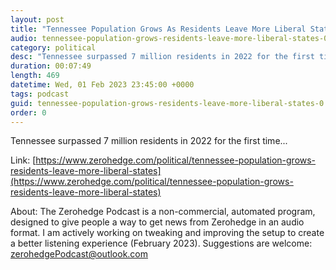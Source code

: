 ```yaml
---
layout: post
title: "Tennessee Population Grows As Residents Leave More Liberal States"
audio: tennessee-population-grows-residents-leave-more-liberal-states-0
category: political
desc: "Tennessee surpassed 7 million residents in 2022 for the first time..."
duration: 00:07:49
length: 469
datetime: Wed, 01 Feb 2023 23:45:00 +0000
tags: podcast
guid: tennessee-population-grows-residents-leave-more-liberal-states-0
order: 0
---
```

Tennessee surpassed 7 million residents in 2022 for the first time...

Link: [https://www.zerohedge.com/political/tennessee-population-grows-residents-leave-more-liberal-states](https://www.zerohedge.com/political/tennessee-population-grows-residents-leave-more-liberal-states)

About: The Zerohedge Podcast is a non-commercial, automated program, designed to give people a way to get news from Zerohedge in an audio format.  I am actively working on tweaking and improving the setup to create a better listening experience (February 2023).  Suggestions are welcome: [zerohedgePodcast@outlook.com](mailto:zerohedgePodcast@outlook.com)